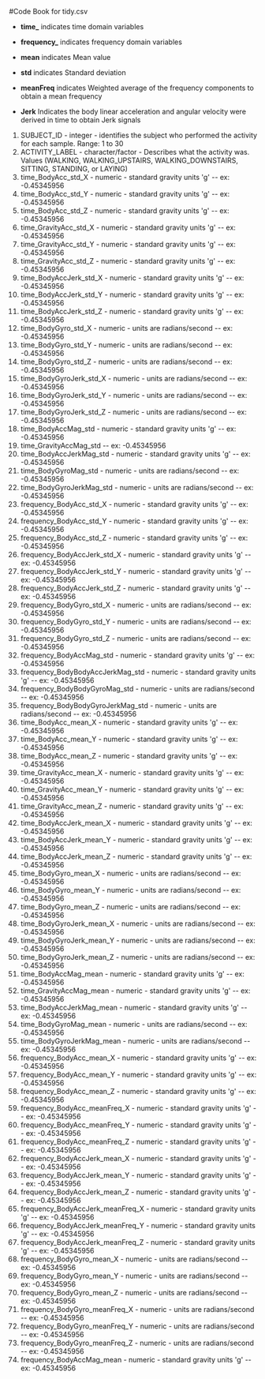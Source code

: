 #Code Book for tidy.csv
* **time_** indicates time domain variables
* **frequency_** indicates frequency domain variables
* **mean** indicates Mean value
* **std** indicates Standard deviation
* **meanFreq** indicates Weighted average of the frequency components to obtain a mean frequency

* **Jerk** Indicates the body linear acceleration and angular velocity were derived in time to obtain Jerk signals
1. SUBJECT_ID - integer - identifies the subject who performed the activity for each sample. Range: 1 to 30
2. ACTIVITY_LABEL - character/factor - Describes what the activity was. Values (WALKING, WALKING_UPSTAIRS, WALKING_DOWNSTAIRS, SITTING, STANDING, or LAYING)
3. time_BodyAcc_std_X - numeric - standard gravity units 'g' -- ex: -0.45345956
4. time_BodyAcc_std_Y - numeric - standard gravity units 'g' -- ex: -0.45345956
5. time_BodyAcc_std_Z - numeric - standard gravity units 'g' -- ex: -0.45345956
6. time_GravityAcc_std_X - numeric - standard gravity units 'g' -- ex: -0.45345956
7. time_GravityAcc_std_Y - numeric - standard gravity units 'g' -- ex: -0.45345956
8. time_GravityAcc_std_Z - numeric - standard gravity units 'g' -- ex: -0.45345956
9. time_BodyAccJerk_std_X - numeric - standard gravity units 'g' -- ex: -0.45345956
10. time_BodyAccJerk_std_Y - numeric - standard gravity units 'g' -- ex: -0.45345956
11. time_BodyAccJerk_std_Z - numeric - standard gravity units 'g' -- ex: -0.45345956
12. time_BodyGyro_std_X - numeric - units are radians/second -- ex: -0.45345956
13. time_BodyGyro_std_Y - numeric - units are radians/second -- ex: -0.45345956
14. time_BodyGyro_std_Z - numeric - units are radians/second -- ex: -0.45345956
15. time_BodyGyroJerk_std_X - numeric - units are radians/second -- ex: -0.45345956
16. time_BodyGyroJerk_std_Y - numeric - units are radians/second -- ex: -0.45345956
17. time_BodyGyroJerk_std_Z - numeric - units are radians/second -- ex: -0.45345956
18. time_BodyAccMag_std - numeric - standard gravity units 'g' -- ex: -0.45345956
19. time_GravityAccMag_std -- ex: -0.45345956
20. time_BodyAccJerkMag_std - numeric - standard gravity units 'g' -- ex: -0.45345956
21. time_BodyGyroMag_std - numeric - units are radians/second -- ex: -0.45345956
22. time_BodyGyroJerkMag_std - numeric - units are radians/second -- ex: -0.45345956
23. frequency_BodyAcc_std_X - numeric - standard gravity units 'g' -- ex: -0.45345956
24. frequency_BodyAcc_std_Y - numeric - standard gravity units 'g' -- ex: -0.45345956
25. frequency_BodyAcc_std_Z - numeric - standard gravity units 'g' -- ex: -0.45345956
26. frequency_BodyAccJerk_std_X - numeric - standard gravity units 'g' -- ex: -0.45345956
27. frequency_BodyAccJerk_std_Y - numeric - standard gravity units 'g' -- ex: -0.45345956
28. frequency_BodyAccJerk_std_Z - numeric - standard gravity units 'g' -- ex: -0.45345956
29. frequency_BodyGyro_std_X - numeric - units are radians/second -- ex: -0.45345956
30. frequency_BodyGyro_std_Y - numeric - units are radians/second -- ex: -0.45345956
31. frequency_BodyGyro_std_Z - numeric - units are radians/second -- ex: -0.45345956
32. frequency_BodyAccMag_std - numeric - standard gravity units 'g' -- ex: -0.45345956
33. frequency_BodyBodyAccJerkMag_std - numeric - standard gravity units 'g' -- ex: -0.45345956
34. frequency_BodyBodyGyroMag_std - numeric - units are radians/second -- ex: -0.45345956
35. frequency_BodyBodyGyroJerkMag_std - numeric - units are radians/second -- ex: -0.45345956
36. time_BodyAcc_mean_X - numeric - standard gravity units 'g' -- ex: -0.45345956
37. time_BodyAcc_mean_Y - numeric - standard gravity units 'g' -- ex: -0.45345956
38. time_BodyAcc_mean_Z - numeric - standard gravity units 'g' -- ex: -0.45345956
39. time_GravityAcc_mean_X - numeric - standard gravity units 'g' -- ex: -0.45345956
40. time_GravityAcc_mean_Y - numeric - standard gravity units 'g' -- ex: -0.45345956
41. time_GravityAcc_mean_Z - numeric - standard gravity units 'g' -- ex: -0.45345956
42. time_BodyAccJerk_mean_X - numeric - standard gravity units 'g' -- ex: -0.45345956
43. time_BodyAccJerk_mean_Y - numeric - standard gravity units 'g' -- ex: -0.45345956
44. time_BodyAccJerk_mean_Z - numeric - standard gravity units 'g' -- ex: -0.45345956
45. time_BodyGyro_mean_X - numeric - units are radians/second -- ex: -0.45345956
46. time_BodyGyro_mean_Y - numeric - units are radians/second -- ex: -0.45345956
47. time_BodyGyro_mean_Z - numeric - units are radians/second -- ex: -0.45345956
48. time_BodyGyroJerk_mean_X - numeric - units are radians/second -- ex: -0.45345956
49. time_BodyGyroJerk_mean_Y - numeric - units are radians/second -- ex: -0.45345956
50. time_BodyGyroJerk_mean_Z - numeric - units are radians/second -- ex: -0.45345956
51. time_BodyAccMag_mean - numeric - standard gravity units 'g' -- ex: -0.45345956
52. time_GravityAccMag_mean - numeric - standard gravity units 'g' -- ex: -0.45345956
53. time_BodyAccJerkMag_mean - numeric - standard gravity units 'g' -- ex: -0.45345956
54. time_BodyGyroMag_mean - numeric - units are radians/second -- ex: -0.45345956
55. time_BodyGyroJerkMag_mean - numeric - units are radians/second -- ex: -0.45345956
56. frequency_BodyAcc_mean_X - numeric - standard gravity units 'g' -- ex: -0.45345956
57. frequency_BodyAcc_mean_Y - numeric - standard gravity units 'g' -- ex: -0.45345956
58. frequency_BodyAcc_mean_Z - numeric - standard gravity units 'g' -- ex: -0.45345956
59. frequency_BodyAcc_meanFreq_X - numeric - standard gravity units 'g' -- ex: -0.45345956
60. frequency_BodyAcc_meanFreq_Y - numeric - standard gravity units 'g' -- ex: -0.45345956
61. frequency_BodyAcc_meanFreq_Z - numeric - standard gravity units 'g' -- ex: -0.45345956
62. frequency_BodyAccJerk_mean_X - numeric - standard gravity units 'g' -- ex: -0.45345956
63. frequency_BodyAccJerk_mean_Y - numeric - standard gravity units 'g' -- ex: -0.45345956
64. frequency_BodyAccJerk_mean_Z - numeric - standard gravity units 'g' -- ex: -0.45345956
65. frequency_BodyAccJerk_meanFreq_X - numeric - standard gravity units 'g' -- ex: -0.45345956
66. frequency_BodyAccJerk_meanFreq_Y - numeric - standard gravity units 'g' -- ex: -0.45345956
67. frequency_BodyAccJerk_meanFreq_Z - numeric - standard gravity units 'g' -- ex: -0.45345956
68. frequency_BodyGyro_mean_X - numeric - units are radians/second -- ex: -0.45345956
69. frequency_BodyGyro_mean_Y - numeric - units are radians/second -- ex: -0.45345956
70. frequency_BodyGyro_mean_Z - numeric - units are radians/second -- ex: -0.45345956
71. frequency_BodyGyro_meanFreq_X - numeric - units are radians/second -- ex: -0.45345956
72. frequency_BodyGyro_meanFreq_Y - numeric - units are radians/second -- ex: -0.45345956
73. frequency_BodyGyro_meanFreq_Z - numeric - units are radians/second -- ex: -0.45345956
74. frequency_BodyAccMag_mean - numeric - standard gravity units 'g' -- ex: -0.45345956





